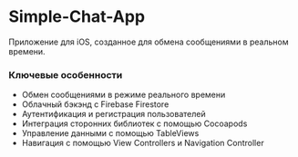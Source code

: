 # Simple-Chat-App
Приложение для iOS, созданное для обмена сообщениями в реальном времени. 

### Ключевые особенности
- Обмен сообщениями в режиме реального времени
- Облачный бэкэнд с Firebase Firestore
- Аутентификация и регистрация пользователей
- Интеграция сторонних библиотек с помощью Cocoapods
- Управление данными с помощью TableViews
- Навигация с помощью View Controllers и Navigation Controller
